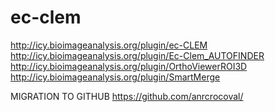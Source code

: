 # ec-clem
 http://icy.bioimageanalysis.org/plugin/ec-CLEM
 http://icy.bioimageanalysis.org/plugin/Ec-Clem_AUTOFINDER
 http://icy.bioimageanalysis.org/plugin/OrthoViewerROI3D
 http://icy.bioimageanalysis.org/plugin/SmartMerge


MIGRATION TO GITHUB https://github.com/anrcrocoval/
